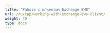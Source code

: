 ```yaml
---
title: "Работа с клиентом Exchange EWS"
url: /ru/cpp/working-with-exchange-ews-client/
weight: 40
type: docs
---
```



